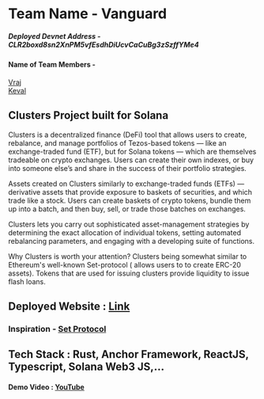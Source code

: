 # Team Name - Vanguard
##### Deployed Devnet Address - CLR2boxd8sn2XnPM5vfEsdhDiUcvCaCuBg3zSzffYMe4

#### Name of Team Members - 
[Vraj](https://twitter.com/notdguynxtdoor?t=avGTPjKqFMZIyLPaPegRAA&s=08) <br/>
[Keval](https://twitter.com/NotOnlyJustOnly?t=tzIhuWodRyEZmEvfc7JV_A&s=08) <br/>

## Clusters Project built for Solana

Clusters is a decentralized finance (DeFi) tool that allows users to create, rebalance, and manage portfolios of Tezos-based tokens — like an exchange-traded fund (ETF), but for Solana tokens — which are themselves tradeable on crypto exchanges. Users can create their own indexes, or buy into someone else’s and share in the success of their portfolio strategies.

Assets created on Clusters similarly to exchange-traded funds (ETFs) — derivative assets that provide exposure to baskets of securities, and which trade like a stock. Users can create baskets of crypto tokens, bundle them up into a batch, and then buy, sell, or trade those  batches on exchanges.  

Clusters lets you carry out sophisticated asset-management strategies by determining the exact allocation of individual tokens, setting automated rebalancing parameters, and engaging with a developing suite of functions.

Why Clusters is worth your attention?
Clusters being somewhat similar to Ethereum's well-known Set-protocol ( allows users to to create ERC-20 assets). Tokens that are used for issuing clusters provide liquidity to issue flash loans.

## Deployed Website : [Link](https://clusters-git-v1-vking45.vercel.app/)

### Inspiration - [Set Protocol](https://www.setprotocol.com/?ref=cryptocurrencyjobs.co)

## Tech Stack : Rust, Anchor Framework, ReactJS, Typescript, Solana Web3 JS,...

#### Demo Video : [YouTube](https://youtu.be/Dz2gqN9iLzk)
